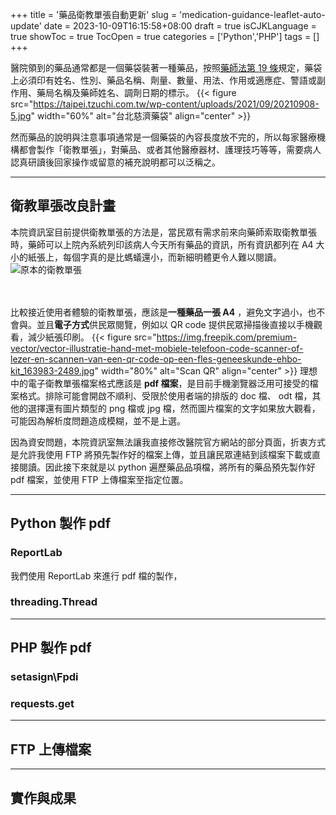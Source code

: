 +++
title = '藥品衛教單張自動更新'
slug = 'medication-guidance-leaflet-auto-update'
date = 2023-10-09T16:15:58+08:00
draft = true
isCJKLanguage = true
showToc = true
TocOpen = true
categories = ['Python','PHP']
tags = []
+++

醫院領到的藥品通常都是一個藥袋裝著一種藥品，按照[藥師法第 19 條](https://law.moj.gov.tw/LawClass/LawSingle.aspx?pcode=L0030066&flno=19)規定，藥袋上必須印有姓名、性別、藥品名稱、劑量、數量、用法、作用或適應症、警語或副作用、藥局名稱及藥師姓名、調劑日期的標示。
{{< figure src="https://taipei.tzuchi.com.tw/wp-content/uploads/2021/09/20210908-5.jpg" width="60%" alt="台北慈濟藥袋" align="center" >}}

然而藥品的說明與注意事項通常是一個藥袋的內容長度放不完的，所以每家醫療機構都會製作「衛教單張」，對藥品、或者其他醫療器材、護理技巧等等，需要病人認真研讀後回家操作或留意的補充說明都可以泛稱之。

***
## 衛教單張改良計畫
本院資訊室目前提供衛教單張的方法是，當民眾有需求前來向藥師索取衛教單張時，藥師可以上院內系統列印該病人今天所有藥品的資訊，所有資訊都列在 A4 大小的紙張上，每個字真的是比螞蟻還小，而新細明體更令人難以閱讀。
![原本的衛教單張](/images/2023-10-mgl-before.png)

　

比較接近使用者體驗的衛教單張，應該是**一種藥品一張 A4** ，避免文字過小，也不會與。並且**電子方式**供民眾閱覽，例如以 QR code 提供民眾掃描後直接以手機觀看，減少紙張印刷。
{{< figure src="https://img.freepik.com/premium-vector/vector-illustratie-hand-met-mobiele-telefoon-code-scanner-of-lezer-en-scannen-van-een-qr-code-op-een-fles-geneeskunde-ehbo-kit_163983-2489.jpg" width="80%" alt="Scan QR" align="center" >}}
理想中的電子衛教單張檔案格式應該是 **pdf 檔案**，是目前手機瀏覽器泛用可接受的檔案格式。排除可能會開啟不順利、受限於使用者端的排版的 doc 檔、 odt 檔，其他的選擇還有圖片類型的 png 檔或 jpg 檔，然而圖片檔案的文字如果放大觀看，可能因為解析度問題造成模糊，並不是上選。

因為資安問題，本院資訊室無法讓我直接修改醫院官方網站的部分頁面，折衷方式是允許我使用 FTP 將預先製作好的檔案上傳，並且讓民眾連結到該檔案下載或直接閱讀。因此接下來就是以 python 遍歷藥品品項檔，將所有的藥品預先製作好 pdf 檔案，並使用 FTP 上傳檔案至指定位置。
***
## Python 製作 pdf
### ReportLab
我們使用 ReportLab 來進行 pdf 檔的製作，
### threading.Thread
***
## PHP 製作 pdf
### setasign\Fpdi
### requests.get
***
## FTP 上傳檔案
***
## 實作與成果